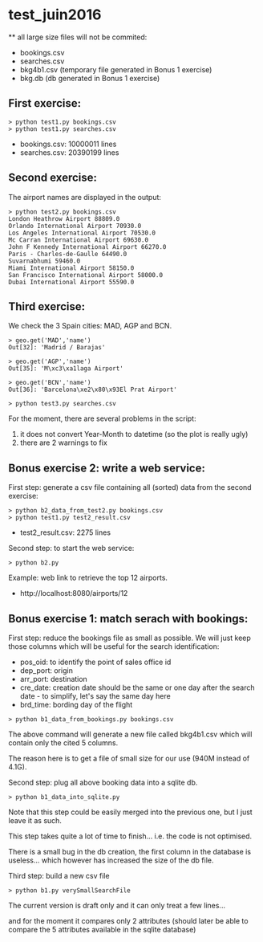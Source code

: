 # test_juin2016

** all large size files will not be commited:
* bookings.csv
* searches.csv
* bkg4b1.csv (temporary file generated in Bonus 1 exercise)
* bkg.db (db generated in Bonus 1 exercise)

First exercise:
---------------

```
> python test1.py bookings.csv
> python test1.py searches.csv
```

* bookings.csv: 10000011 lines
* searches.csv: 20390199 lines

Second exercise:
----------------

The airport names are displayed in the output:

```
> python test2.py bookings.csv
London Heathrow Airport 88809.0
Orlando International Airport 70930.0
Los Angeles International Airport 70530.0
Mc Carran International Airport 69630.0
John F Kennedy International Airport 66270.0
Paris - Charles-de-Gaulle 64490.0
Suvarnabhumi 59460.0
Miami International Airport 58150.0
San Francisco International Airport 58000.0
Dubai International Airport 55590.0
```

Third exercise:
---------------

We check the 3 Spain cities: MAD, AGP and BCN.

```
> geo.get('MAD','name')
Out[32]: 'Madrid / Barajas'

> geo.get('AGP','name')
Out[35]: 'M\xc3\xa1laga Airport'

> geo.get('BCN','name')
Out[36]: 'Barcelona\xe2\x80\x93El Prat Airport'
```

```
> python test3.py searches.csv
```

For the moment, there are several problems in the script:

1. it does not convert Year-Month to datetime (so the plot is really ugly)
2. there are 2 warnings to fix

Bonus exercise 2: write a web service:
--------------------------------------

First step: generate a csv file containing all (sorted) data from the second exercise:

```
> python b2_data_from_test2.py bookings.csv
> python test1.py test2_result.csv
```

* test2_result.csv: 2275 lines

Second step: to start the web service:

```
> python b2.py
```

Example: web link to retrieve the top 12 airports.

* http://localhost:8080/airports/12

Bonus exercise 1: match serach with bookings:
---------------------------------------------

First step: reduce the bookings file as small as possible. We will just keep those columns which will be useful for the search identification:

* pos_oid: to identify the point of sales office id
* dep_port: origin
* arr_port: destination
* cre_date: creation date should be the same or one day after the search date - to simplify, let's say the same day here
* brd_time: bording day of the flight

```
> python b1_data_from_bookings.py bookings.csv
```

The above command will generate a new file called bkg4b1.csv which will contain only the cited 5 columns.

The reason here is to get a file of small size for our use (940M instead of 4.1G).

Second step: plug all above booking data into a sqlite db.

```
> python b1_data_into_sqlite.py
```

Note that this step could be easily merged into the previous one, but I just leave it as such.

This step takes quite a lot of time to finish... i.e. the code is not optimised.

There is a small bug in the db creation, the first column in the database is useless... which however has increased the size of the db file.

Third step: build a new csv file

```
> python b1.py verySmallSearchFile
```

The current version is draft only and it can only treat a few lines...

and for the moment it compares only 2 attributes (should later be able to compare the 5 attributes available in the sqlite database)